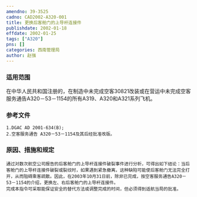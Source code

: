 ```yaml
---
amendno: 39-3525  
cadno: CAD2002-A320-001  
title: 更换后客舱门的上导杆连接件  
publishdate: 2002-01-18  
effdate: 2002-01-25  
tags: ["A320"]  
pns: []  
categories: 西南管理局  
author: 赵强  
---
```

  
### 适用范围  
在中华人民共和国注册的，在制造中未完成空客30821改装或在营运中未完成空客服务通告A320－53－1154的所有A319、A320和A321系列飞机。  
  
<!--more-->  
### 参考文件  
    1.DGAC AD 2001-634(B);  
    2.空客服务通告 A320－53－1154及其后经批准改版。  
  
### 原因、措施和规定  
    通过对数次航空公司报告的后客舱门的上导杆连接件破裂事件进行分析，可得出如下结论：当后客舱门的上导杆连接件破裂或裂纹时，如果遇到紧急撤离，这种缺陷可能使后客舱门无法完全打开，从而阻碍乘客疏散。因此，在2003年10月31日前，除非已完成，按空客服务通告A320－53－1154的介绍，更换左、右后客舱门的上导杆连接件。  
    完成本指令可采取能保证安全的替代方法或调整完成的时间，但必须得到适航当局的批准。  
